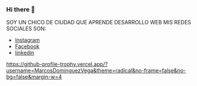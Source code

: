 ### Hi there 👋

SOY UN CHICO DE CIUDAD QUE APRENDE DESARROLLO WEB MIS REDES SOCIALES SON:

- [Instagram](https://instagram.com/)
- [Facebook](https://facebook.com)
- [linkedin](https://es.linkedin.com)

https://github-profile-trophy.vercel.app/?username=MarcosDominguezVega&theme=radical&no-frame=false&no-bg=false&margin-w=4
